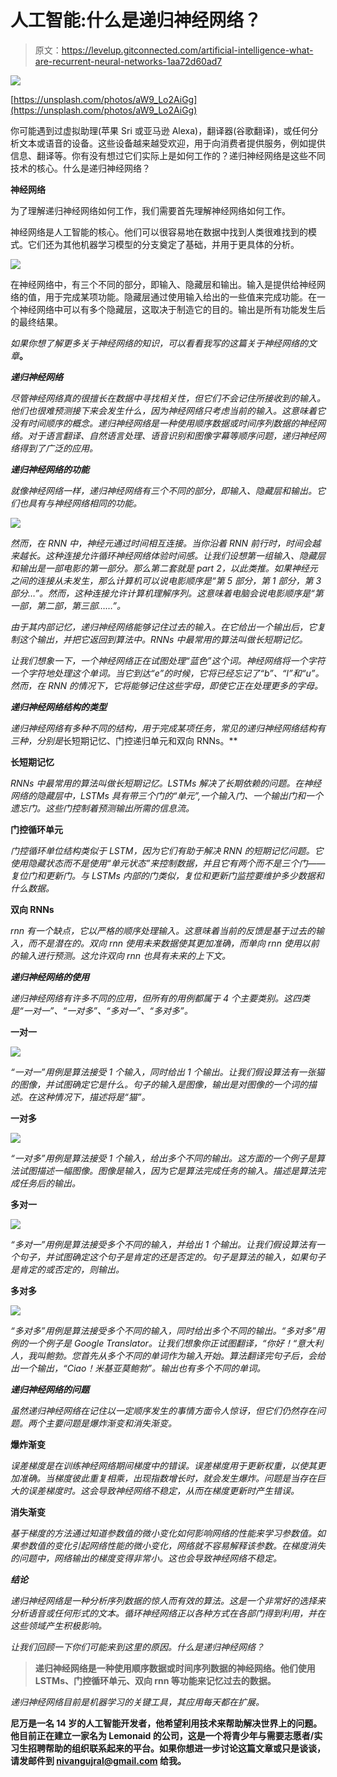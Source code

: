 # 人工智能:什么是递归神经网络？

> 原文：<https://levelup.gitconnected.com/artificial-intelligence-what-are-recurrent-neural-networks-1aa72d60ad7>

![](img/3b55b2bae8150eef58ea89099bc1949a.png)

[https://unsplash.com/photos/aW9_Lo2AiGg](https://unsplash.com/photos/aW9_Lo2AiGg)

你可能遇到过虚拟助理(苹果 Sri 或亚马逊 Alexa)，翻译器(谷歌翻译)，或任何分析文本或语音的设备。这些设备越来越受欢迎，用于向消费者提供服务，例如提供信息、翻译等。你有没有想过它们实际上是如何工作的？递归神经网络是这些不同技术的核心。什么是递归神经网络？

**神经网络**

为了理解递归神经网络如何工作，我们需要首先理解神经网络如何工作。

神经网络是人工智能的核心。他们可以很容易地在数据中找到人类很难找到的模式。它们还为其他机器学习模型的分支奠定了基础，并用于更具体的分析。

![](img/3839cd38f575bc6132dc6fda0607ad26.png)

在神经网络中，有三个不同的部分，即输入、隐藏层和输出。输入是提供给神经网络的值，用于完成某项功能。隐藏层通过使用输入给出的一些值来完成功能。在一个神经网络中可以有多个隐藏层，这取决于制造它的目的。输出是所有功能发生后的最终结果。

*如果你想了解更多关于神经网络的知识，可以看看我写的这篇关于神经网络的文章*[](/artificial-intelligence-what-are-neural-networks-3ea52ba6d010)**。**

***递归神经网络***

*尽管神经网络真的很擅长在数据中寻找相关性，但它们不会记住所接收到的输入。他们也很难预测接下来会发生什么，因为神经网络只考虑当前的输入。这意味着它没有时间顺序的概念。递归神经网络是一种使用顺序数据或时间序列数据的神经网络。对于语言翻译、自然语言处理、语音识别和图像字幕等顺序问题，递归神经网络得到了广泛的应用。*

***递归神经网络的功能***

*就像神经网络一样，递归神经网络有三个不同的部分，即输入、隐藏层和输出。它们也具有与神经网络相同的功能。*

*![](img/10120c7cc77fc8cbdec7f45d02f23777.png)*

*然而，在 RNN 中，神经元通过时间相互连接。当你沿着 RNN 前行时，时间会越来越长。这种连接允许循环神经网络体验时间感。让我们设想第一组输入、隐藏层和输出是一部电影的第一部分。那么第二套就是 part 2，以此类推。如果神经元之间的连接从未发生，那么计算机可以说电影顺序是“第 5 部分，第 1 部分，第 3 部分…”。然而，这种连接允许计算机理解序列。这意味着电脑会说电影顺序是“第一部，第二部，第三部……”。*

*由于其内部记忆，递归神经网络能够记住过去的输入。在它给出一个输出后，它复制这个输出，并把它返回到算法中。RNNs 中最常用的算法叫做长短期记忆。*

*让我们想象一下，一个神经网络正在试图处理“蓝色”这个词。神经网络将一个字符一个字符地处理这个单词。当它到达“e”的时候，它将已经忘记了“b”、“l”和“u”。然而，在 RNN 的情况下，它将能够记住这些字母，即使它正在处理更多的字母。*

***递归神经网络结构的类型***

*递归神经网络有多种不同的结构，用于完成某项任务，常见的递归神经网络结构有三种，分别是*长短期记忆、门控递归单元和双向 RNNs。**

****长短期记忆****

*RNNs 中最常用的算法叫做长短期记忆。LSTMs 解决了长期依赖的问题。在神经网络的隐藏层中，LSTMs 具有带三个门的“单元”,一个输入门、一个输出门和一个遗忘门。这些门控制着预测输出所需的信息流。*

****门控循环单元****

*门控循环单位结构类似于 LSTM，因为它们有助于解决 RNN 的短期记忆问题。它使用隐藏状态而不是使用“单元状态”来控制数据，并且它有两个而不是三个门——复位门和更新门。与 LSTMs 内部的门类似，复位和更新门监控要维护多少数据和什么数据。*

****双向 RNNs****

*rnn 有一个缺点，它以严格的顺序处理输入。这意味着当前的反馈是基于过去的输入，而不是潜在的。双向 rnn 使用未来数据使其更加准确，而单向 rnn 使用以前的输入进行预测。这允许双向 rnn 也具有未来的上下文。*

***递归神经网络的使用***

*递归神经网络有许多不同的应用，但所有的用例都属于 4 个主要类别。这四类是“一对一”、“一对多”、“多对一”、“多对多”。*

****一对一****

*![](img/10120c7cc77fc8cbdec7f45d02f23777.png)*

*“一对一”用例是算法接受 1 个输入，同时给出 1 个输出。让我们假设算法有一张猫的图像，并试图确定它是什么。句子的输入是图像，输出是对图像的一个词的描述。在这种情况下，描述将是“猫”。*

****一对多****

*![](img/73f52a26beac06d00eaab19c6838e3e1.png)*

*“一对多”用例是算法接受 1 个输入，给出多个不同的输出。这方面的一个例子是算法试图描述一幅图像。图像是输入，因为它是算法完成任务的输入。描述是算法完成任务后的输出。*

****多对一****

*![](img/edac76475146c9b057a92bd4b37cace1.png)*

*“多对一”用例是算法接受多个不同的输入，并给出 1 个输出。让我们假设算法有一个句子，并试图确定这个句子是肯定的还是否定的。句子是算法的输入，如果句子是肯定的或否定的，则输出。*

****多对多****

*![](img/9388565a0c3f32fac63ab9f405e6e359.png)*

*“多对多”用例是算法接受多个不同的输入，同时给出多个不同的输出。“多对多”用例的一个例子是 Google Translator。让我们想象你正试图翻译，“你好！“意大利人，我叫鲍勃。您首先从多个不同的单词作为输入开始。算法翻译完句子后，会给出一个输出，“Ciao！米基亚莫鲍勃”。输出也有多个不同的单词。*

***递归神经网络的问题***

*虽然递归神经网络在记住以一定顺序发生的事情方面令人惊讶，但它们仍然存在问题。两个主要问题是爆炸渐变和消失渐变。*

****爆炸渐变****

*误差梯度是在训练神经网络期间梯度中的错误。误差梯度用于更新权重，以使其更加准确。当梯度彼此重复相乘，出现指数增长时，就会发生爆炸。问题是当存在巨大的误差梯度时。这会导致神经网络不稳定，从而在梯度更新时产生错误。*

****消失渐变****

*基于梯度的方法通过知道参数值的微小变化如何影响网络的性能来学习参数值。如果参数值的变化引起网络性能的微小变化，网络就不容易解释该参数。在梯度消失的问题中，网络输出的梯度变得非常小。这也会导致神经网络不稳定。*

***结论***

*递归神经网络是一种分析序列数据的惊人而有效的算法。这是一个非常好的选择来分析语音或任何形式的文本。循环神经网络正以各种方式在各部门得到利用，并在这些领域产生积极影响。*

*让我们回顾一下你们可能来到这里的原因。什么是递归神经网络？*

> **递归神经网络是一种使用顺序数据或时间序列数据的神经网络。他们使用 LSTMs、门控循环单元、双向 rnn 等功能来记忆过去的数据。**

*递归神经网络目前是机器学习的关键工具，其应用每天都在扩展。*

**尼万是一名 14 岁的人工智能开发者，他希望利用技术来帮助解决世界上的问题。他目前正在建立一家名为 Lemonaid 的公司，这是一个将青少年与需要志愿者/实习生招聘帮助的组织联系起来的平台。如果你想进一步讨论这篇文章或只是谈谈，请发邮件到 nivangujral@gmail.com 给我。**